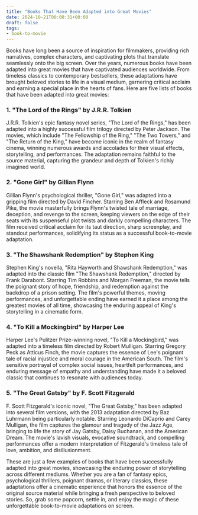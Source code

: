 ```yaml
---
title: "Books That Have Been Adapted into Great Movies"
date: 2024-10-21T00:00:31+00:00
draft: false
tags: 
- book-to-movie
---
```


Books have long been a source of inspiration for filmmakers, providing rich narratives, complex characters, and captivating plots that translate seamlessly onto the big screen. Over the years, numerous books have been adapted into great movies that have captivated audiences worldwide. From timeless classics to contemporary bestsellers, these adaptations have brought beloved stories to life in a visual medium, garnering critical acclaim and earning a special place in the hearts of fans. Here are five lists of books that have been adapted into great movies:

### 1. "The Lord of the Rings" by J.R.R. Tolkien

J.R.R. Tolkien's epic fantasy novel series, "The Lord of the Rings," has been adapted into a highly successful film trilogy directed by Peter Jackson. The movies, which include "The Fellowship of the Ring," "The Two Towers," and "The Return of the King," have become iconic in the realm of fantasy cinema, winning numerous awards and accolades for their visual effects, storytelling, and performances. The adaptation remains faithful to the source material, capturing the grandeur and depth of Tolkien's richly imagined world.

### 2. "Gone Girl" by Gillian Flynn

Gillian Flynn's psychological thriller, "Gone Girl," was adapted into a gripping film directed by David Fincher. Starring Ben Affleck and Rosamund Pike, the movie masterfully brings Flynn's twisted tale of marriage, deception, and revenge to the screen, keeping viewers on the edge of their seats with its suspenseful plot twists and darkly compelling characters. The film received critical acclaim for its taut direction, sharp screenplay, and standout performances, solidifying its status as a successful book-to-movie adaptation.

### 3. "The Shawshank Redemption" by Stephen King

Stephen King's novella, "Rita Hayworth and Shawshank Redemption," was adapted into the classic film "The Shawshank Redemption," directed by Frank Darabont. Starring Tim Robbins and Morgan Freeman, the movie tells the poignant story of hope, friendship, and redemption against the backdrop of a prison setting. The film's powerful themes, moving performances, and unforgettable ending have earned it a place among the greatest movies of all time, showcasing the enduring appeal of King's storytelling in a cinematic form.

### 4. "To Kill a Mockingbird" by Harper Lee

Harper Lee's Pulitzer Prize-winning novel, "To Kill a Mockingbird," was adapted into a timeless film directed by Robert Mulligan. Starring Gregory Peck as Atticus Finch, the movie captures the essence of Lee's poignant tale of racial injustice and moral courage in the American South. The film's sensitive portrayal of complex social issues, heartfelt performances, and enduring message of empathy and understanding have made it a beloved classic that continues to resonate with audiences today.

### 5. "The Great Gatsby" by F. Scott Fitzgerald

F. Scott Fitzgerald's iconic novel, "The Great Gatsby," has been adapted into several film versions, with the 2013 adaptation directed by Baz Luhrmann being particularly notable. Starring Leonardo DiCaprio and Carey Mulligan, the film captures the glamour and tragedy of the Jazz Age, bringing to life the story of Jay Gatsby, Daisy Buchanan, and the American Dream. The movie's lavish visuals, evocative soundtrack, and compelling performances offer a modern interpretation of Fitzgerald's timeless tale of love, ambition, and disillusionment.

These are just a few examples of books that have been successfully adapted into great movies, showcasing the enduring power of storytelling across different mediums. Whether you are a fan of fantasy epics, psychological thrillers, poignant dramas, or literary classics, these adaptations offer a cinematic experience that honors the essence of the original source material while bringing a fresh perspective to beloved stories. So, grab some popcorn, settle in, and enjoy the magic of these unforgettable book-to-movie adaptations on screen.